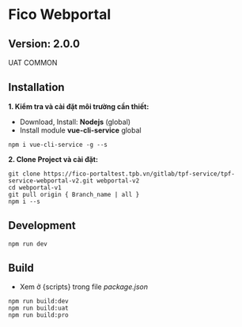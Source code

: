 # Fico Webportal
## Version: 2.0.0
UAT COMMON
## Installation
**1. Kiểm tra và cài đặt môi trường cần thiết:**
- Download, Install: **Nodejs** (global)
- Install module **vue-cli-service** global
```
npm i vue-cli-service -g --s
```
**2. Clone Project và cài đặt:**
```
git clone https://fico-portaltest.tpb.vn/gitlab/tpf-service/tpf-service-webportal-v2.git webportal-v2
cd webportal-v1
git pull origin { Branch_name | all }
npm i --s
```
## Development
```
npm run dev
```

## Build
- Xem ở {scripts} trong file *package.json*
```
npm run build:dev
npm run build:uat
npm run build:pro
```
